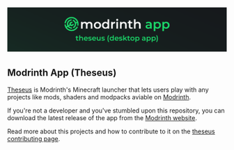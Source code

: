 # ![Modrinth App](/.github/assets/app_cover.png)

## Modrinth App (Theseus)

[Theseus](https://modrinth.com/app) is Modrinth's Minecraft launcher that lets users play with any projects like mods, shaders and modpacks aviable on [Modrinth](https://modrinth.com/).

If you're not a developer and you've stumbled upon this repository, you can download the latest release of the app from the [Modrinth website](https://modrinth.com/app).

Read more about this projects and how to contribute to it on the [theseus contributing page](https://docs.modrinth.com/contributing/theseus/).